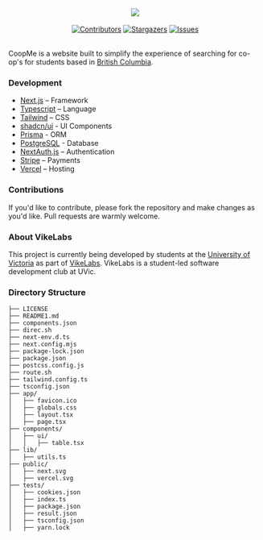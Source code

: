 <div align="center">
  <a href="https://github.com/VikeLabs/Co-op-Me">
    <img src="https://capsule-render.vercel.app/api?type=rect&height=103&color=dark&text=coopme&fontColor=ffffff">
  </a>
</div>
<br>
<div align="center">
    <a href="https://github.com/VikeLabs/Co-op-Me/graphs/contributors"><img src="https://img.shields.io/github/contributors/VikeLabs/Co-op-Me?style=flat" alt="Contributors"></a>
    <a href="https://github.com/VikeLabs/Co-op-Me/stargazers"><img src="https://img.shields.io/github/stars/VikeLabs/Co-op-Me?style=flat" alt="Stargazers"></a>
    <a href="https://github.com/VikeLabs/Co-op-Me/issues"><img src="https://img.shields.io/github/issues/VikeLabs/Co-op-Me" alt="Issues"></a>
</div>
<br>
<div>
  <p>
    CoopMe is a website built to simplify the experience of searching for co-op's for students based in
    <a href="https://www.openstreetmap.org/relation/390867#map=5/55.003/-124.980" target="_blank" rel="noopener noreferrer"
      >British Columbia</a>.
  </p>
</div>

### Development

- [Next.js](https://nextjs.org/) – Framework
- [Typescript](https://www.typescriptlang.org/) – Language
- [Tailwind](https://tailwindcss.com/) – CSS
- [shadcn/ui](https://ui.shadcn.com) - UI Components
- [Prisma](https://prisma.io) - ORM
- [PostgreSQL](https://www.postgresql.org/) - Database
- [NextAuth.js](https://next-auth.js.org/) – Authentication
- [Stripe](https://stripe.com) – Payments
- [Vercel](https://vercel.com/) – Hosting

### Contributions

  <div align="left">
    If you'd like to contribute, please fork the repository and make changes as you'd like. Pull requests are warmly welcome.
  </div>

### About VikeLabs

This project is currently being developed by students at the [University of Victoria](https://www.uvic.ca) as part of [VikeLabs](https://vikelabs.ca). VikeLabs is a student-led software development club at UVic.

### Directory Structure

```
├── LICENSE
├── README1.md
├── components.json
├── direc.sh
├── next-env.d.ts
├── next.config.mjs
├── package-lock.json
├── package.json
├── postcss.config.js
├── route.sh
├── tailwind.config.ts
├── tsconfig.json
├── app/
│   ├── favicon.ico
│   ├── globals.css
│   ├── layout.tsx
│   ├── page.tsx
├── components/
│   ├── ui/
│   │   ├── table.tsx
├── lib/
│   ├── utils.ts
├── public/
│   ├── next.svg
│   ├── vercel.svg
├── tests/
│   ├── cookies.json
│   ├── index.ts
│   ├── package.json
│   ├── result.json
│   ├── tsconfig.json
│   ├── yarn.lock
```

<!-- MARKDOWN LINKS & IMAGES -->

[contributors-shield]: https://img.shields.io/github/contributors/VikeLabs/Co-op-Me?style=flat
[contributors-link]: https://github.com/VikeLabs/Co-op-Me/graphs/contributors
[stars-shield]: https://img.shields.io/github/stars/VikeLabs/Co-op-Me?style=flat
[stars-link]: https://github.com/VikeLabs/Co-op-Me/stargazers
[issues-shield]: https://img.shields.io/github/issues/VikeLabs/Co-op-Me
[issues-link]: https://github.com/VikeLabs/Co-op-Me/issues
[website-staging-shield]: https://img.shields.io/website?down_message=staging%20offline&up_message=staging&url=https%3A%2F%2Fcourseup.vikelabs.dev
[website-prod-shield]: https://img.shields.io/website?down_message=prod%20offline&up_message=prod&url=https%3A%2F%2Fcourseup.vikelabs.ca
[website-staging-link]: https://Co-op-Me.vikelabs.dev/
[website-prod-link]: https://Co-op-Me.vikelabs.ca/
